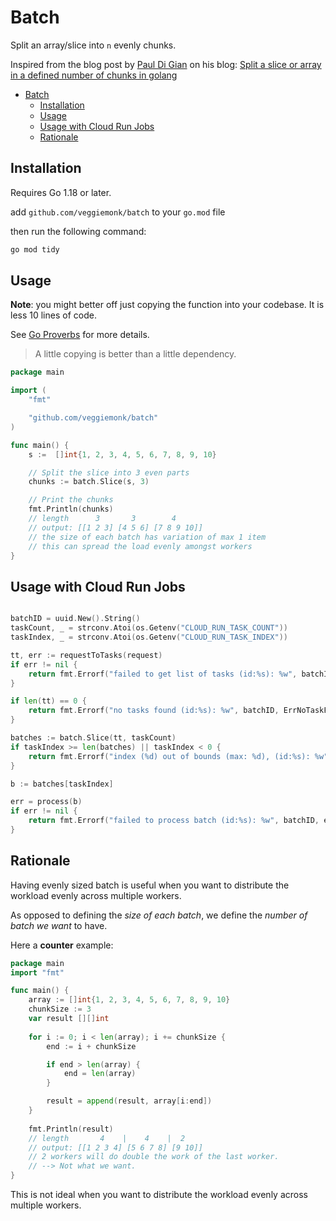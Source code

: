 # Batch

Split an array/slice into `n` evenly chunks.

Inspired from the blog post by [Paul Di Gian](https://github.com/PaulDiGian) on his blog:
[Split a slice or array in a defined number of chunks in golang](https://pauldigian.com/split-a-slice-or-array-in-a-defined-number-of-chunks-in-golang-but-any-language-really)

<!-- TOC -->
* [Batch](#batch)
  * [Installation](#installation)
  * [Usage](#usage)
  * [Usage with Cloud Run Jobs](#usage-with-cloud-run-jobs)
  * [Rationale](#rationale)
<!-- TOC -->

## Installation

Requires Go 1.18 or later.

add `github.com/veggiemonk/batch` to your `go.mod` file

then run the following command:

```bash
go mod tidy
```

## Usage

**Note**: you might better off just copying the function into your codebase. 
It is less 10 lines of code.

See [Go Proverbs](https://go-proverbs.github.io/) for more details.

> A little copying is better than a little dependency.


```go
package main

import (
	"fmt"

	"github.com/veggiemonk/batch"
)

func main() {
    s :=  []int{1, 2, 3, 4, 5, 6, 7, 8, 9, 10}

    // Split the slice into 3 even parts
    chunks := batch.Slice(s, 3)

    // Print the chunks
    fmt.Println(chunks)
    // length      3       3        4
    // output: [[1 2 3] [4 5 6] [7 8 9 10]]
    // the size of each batch has variation of max 1 item
    // this can spread the load evenly amongst workers
}
```

## Usage with Cloud Run Jobs

```go

batchID = uuid.New().String()
taskCount, _ = strconv.Atoi(os.Getenv("CLOUD_RUN_TASK_COUNT"))
taskIndex, _ = strconv.Atoi(os.Getenv("CLOUD_RUN_TASK_INDEX"))

tt, err := requestToTasks(request)
if err != nil {
	return fmt.Errorf("failed to get list of tasks (id:%s): %w", batchID, err)
}

if len(tt) == 0 {
	return fmt.Errorf("no tasks found (id:%s): %w", batchID, ErrNoTaskFound)
}

batches := batch.Slice(tt, taskCount)
if taskIndex >= len(batches) || taskIndex < 0 {
	return fmt.Errorf("index (%d) out of bounds (max: %d), (id:%s): %w", taskIndex, len(batches), batchID, ErrTaskIndexOutOfBounds)
}

b := batches[taskIndex]

err = process(b)
if err != nil {
    return fmt.Errorf("failed to process batch (id:%s): %w", batchID, err)
}

```

## Rationale

Having evenly sized batch is useful when you want to distribute the workload evenly across multiple workers.

As opposed to defining the _size of each batch_, we define the _number of batch we want_ to have.

Here a **counter** example:

```go
package main
import "fmt"

func main() {
	array := []int{1, 2, 3, 4, 5, 6, 7, 8, 9, 10}
	chunkSize := 3
    var result [][]int
	
	for i := 0; i < len(array); i += chunkSize {
		end := i + chunkSize

		if end > len(array) {
			end = len(array)
		}

		result = append(result, array[i:end])
	}
	
	fmt.Println(result)
	// length       4    |    4    |  2 
	// output: [[1 2 3 4] [5 6 7 8] [9 10]]
	// 2 workers will do double the work of the last worker.
	// --> Not what we want.
}
```

This is not ideal when you want to distribute the workload evenly across multiple workers.



[//]: # (can be played with here: https://go.dev/play/p/-ULiql4tOTc)

